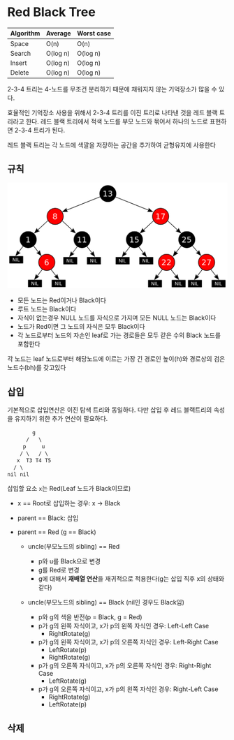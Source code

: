# Red Black Tree

| Algorithm | Average | Worst case |
| --- | --- | --- |
| Space | O(n) | O(n) |
| Search | O(log n) | O(log n) |
| Insert | O(log n) | O(log n) |
| Delete | O(log n) | O(log n) |

2-3-4 트리는 4-노드를 무조건 분리하기 때문에 채워지지 않는 기억장소가 많을 수 있다.

효율적인 기억장소 사용을 위해서 2-3-4 트리를 이진 트리로 나타낸 것을 레드 블랙 트리라고 한다.
레드 블랙 트리에서 적색 노드를 부모 노드와 묶어서 하나의 노드로 표현하면 2-3-4 트리가 된다.

레드 블랙 트리는 각 노드에 색깔을 저장하는 공간을 추가하여 균형유지에 사용한다

## 규칙

![red black tree](imgs/red-black-tree.png)

- 모든 노드는 Red이거나 Black이다
- 루트 노드는 Black이다
- 자식이 없는경우 NULL 노드를 자식으로 가지며 모든 NULL 노드는 Black이다
- 노드가 Red이면 그 노드의 자식은 모두 Black이다
- 각 노드로부터 노드의 자손인 leaf로 가는 경로들은 모두 같은 수의 Black 노드를 포함한다

각 노드는 leaf 노드로부터 해당노드에 이르는 가장 긴 경로인 높이(h)와 경로상의 검은노드수(bh)를 갖고있다

## 삽입

기본적으로 삽입연산은 이진 탐색 트리와 동일하다.
다만 삽입 후 레드 블랙트리의 속성을 유지하기 위한 추가 연산이 필요하다.

```text
        g
      /   \
     p     u
    / \   / \
   x  T3 T4 T5
  / \
nil nil
```

삽입할 요소 `x`는 Red(Leaf 노드가 Black이므로)

- x == Root로 삽입하는 경우: x -> Black

- parent == Black: 삽입

- parent == Red (g == Black)

  - uncle(부모노드의 sibling) == Red
    - p와 u를 Black으로 변경
    - g를 Red로 변경
    - g에 대해서 **재배열 연산**을 재귀적으로 적용한다(g는 삽입 직후 x의 상태와 같다)

  - uncle(부모노드의 sibling) == Black (nil인 경우도 Black임)
    - p와 g의 색을 반전(p = Black, g = Red)
    - p가 g의 왼쪽 자식이고, x가 p의 왼쪽 자식인 경우: Left-Left Case
      - RightRotate(g)
    - p가 g의 왼쪽 자식이고, x가 p의 오른쪽 자식인 경우: Left-Right Case
      - LeftRotate(p)
      - RightRotate(g)
    - p가 g의 오른쪽 자식이고, x가 p의 오른쪽 자식인 경우: Right-Right Case
      - LeftRotate(g)
    - p가 g의 오른쪽 자식이고, x가 p의 왼쪽 자식인 경우: Right-Left Case
      - RightRotate(g)
      - LeftRotate(p)

## 삭제

